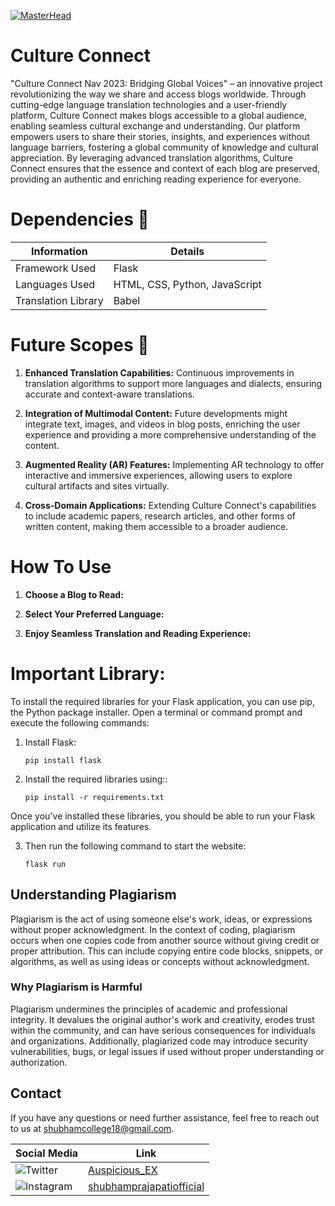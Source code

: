 [![MasterHead](https://github.com/Auspicious-EX/CultureConnect/blob/main/IMG/banner.gif?raw=true)](https://)

# Culture Connect
"Culture Connect Nav 2023: Bridging Global Voices" – an innovative project revolutionizing the way we share and access blogs worldwide. Through cutting-edge language translation technologies and a user-friendly platform, Culture Connect makes blogs accessible to a global audience, enabling seamless cultural exchange and understanding. Our platform empowers users to share their stories, insights, and experiences without language barriers, fostering a global community of knowledge and cultural appreciation. By leveraging advanced translation algorithms, Culture Connect ensures that the essence and context of each blog are preserved, providing an authentic and enriching reading experience for everyone.

# Dependencies 🤔
| Information          | Details    |
|----------------------|------------|
| Framework Used       | Flask      |
| Languages Used       | HTML, CSS, Python, JavaScript |
| Translation Library  | Babel      |

# Future Scopes 🎢
1. **Enhanced Translation Capabilities:** Continuous improvements in translation algorithms to support more languages and dialects, ensuring accurate and context-aware translations.

2. **Integration of Multimodal Content:** Future developments might integrate text, images, and videos in blog posts, enriching the user experience and providing a more comprehensive understanding of the content.

3. **Augmented Reality (AR) Features:** Implementing AR technology to offer interactive and immersive experiences, allowing users to explore cultural artifacts and sites virtually.

4. **Cross-Domain Applications:** Extending Culture Connect's capabilities to include academic papers, research articles, and other forms of written content, making them accessible to a broader audience.

# How To Use

1. **Choose a Blog to Read:**

2. **Select Your Preferred Language:**

3. **Enjoy Seamless Translation and Reading Experience:**

# Important Library:

To install the required libraries for your Flask application, you can use pip, the Python package installer. Open a terminal or command prompt and execute the following commands:

1. Install Flask:

    ```
    pip install flask
    ```

2. Install the required libraries using::

    ```
    pip install -r requirements.txt
    ```


Once you've installed these libraries, you should be able to run your Flask application and utilize its features.

3. Then run the following command to start the website:

    ```
    flask run
    ```

## Understanding Plagiarism
Plagiarism is the act of using someone else's work, ideas, or expressions without proper acknowledgment. In the context of coding, plagiarism occurs when one copies code from another source without giving credit or proper attribution. This can include copying entire code blocks, snippets, or algorithms, as well as using ideas or concepts without acknowledgment.

### Why Plagiarism is Harmful
Plagiarism undermines the principles of academic and professional integrity. It devalues the original author's work and creativity, erodes trust within the community, and can have serious consequences for individuals and organizations. Additionally, plagiarized code may introduce security vulnerabilities, bugs, or legal issues if used without proper understanding or authorization.

## Contact
If you have any questions or need further assistance, feel free to reach out to us at shubhamcollege18@gmail.com.

| Social Media | Link |
|--------------|------|
| ![Twitter](https://img.shields.io/badge/Twitter-%231DA1F2.svg?style=for-the-badge&logo=Twitter&logoColor=white) | [Auspicious_EX](https://twitter.com/Auspicious_EX) |
| ![Instagram](https://img.shields.io/badge/Instagram-%23E4405F.svg?style=for-the-badge&logo=Instagram&logoColor=white) | [shubhamprajapatiofficial](https://www.instagram.com/shubhamprajapatiofficial) |
